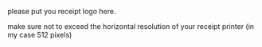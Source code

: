 please put you receipt logo here.

make sure not to exceed the horizontal resolution of your receipt printer (in my case 512 pixels)